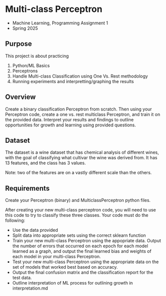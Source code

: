 # Multi-class Perceptron

- Machine Learning, Programming Assignment 1
- Spring 2025

## Purpose

This project is about practicing

1. Python/ML Basics
2. Perceptrons
3. Handle Multi-class Classification using One Vs. Rest methodology
4. Running experiments and interpretting/graphing the results

## Overview

Create a binary classification Perceptron from scratch. Then using your Perceptron code, create a one vs. rest multiclass Perceptron, and train it on the provided data. Interpret your results and findings to outline opportunities for growth and learning using provided questions.

## Dataset

The dataset is a wine dataset that has chemical analysis of different wines, with the goal of classifying what cultivar the wine was derived from. It has 13 features, and the class has 3 values.

Note: two of the features are on a vastly different scale than the others.

## Requirements

Create your Perceptron (binary) and MulticlassPerceptron python files.

After creating your new multi-class perceptron code, you will need to use this code to try to classify these three classes. Your code must do the following:

- Use the data provided
- Split data into appropriate sets using the correct sklearn function
- Train your new multi-class Perceptron using the appopriate data. Output the number of errors that occurred on each epoch for each model learned as a graph, and output the final learned bias and weights of each model in your multi-class Perceptron.
- Test your new multi-class Perceptron using the appropriate data on the set of models that worked best based on accuracy.
- Output the final confusion matrix and the classification report for the test data.
- Outline interpretation of ML process for outlining growth in interpretation.md

